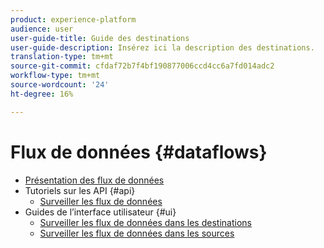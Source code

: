```yaml
---
product: experience-platform
audience: user
user-guide-title: Guide des destinations
user-guide-description: Insérez ici la description des destinations.
translation-type: tm+mt
source-git-commit: cfdaf72b7f4bf190877006ccd4cc6a7fd014adc2
workflow-type: tm+mt
source-wordcount: '24'
ht-degree: 16%

---
```



# Flux de données {#dataflows}

- [Présentation des flux de données](./home.md)
- Tutoriels sur les API {#api}
   - [Surveiller les flux de données](./api/monitor.md)
- Guides de l’interface utilisateur {#ui}
   - [Surveiller les flux de données dans les destinations](./ui/monitor-destinations.md)
   - [Surveiller les flux de données dans les sources](./ui/monitor-sources.md)